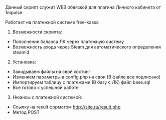 Данный скрипт служит WEB обвязкой для плагина Личного кабинета от 1mpulse

Работает на платежной системе free-kassa
1) Возможности скрипта:
- Пополнение баланса ЛК через платежную систему
- Возможность входа через Steam для автоматического определения steamid
2) Установка:
  - Закидываем файлы на свой хостинг
  - Изменяем параметры в config.php на свои (В файле все подписано)
  - Импортируем таблицу с платежами (В базу с ЛК) файл base.sql
  - Все готово к успешной работе
3) Нюансы с платежной системой:
  - Ссылку на result форматом http://site.ru/result.php
  - Метод POST
